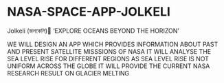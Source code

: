 # NASA-SPACE-APP-JOLKELI

Jolkeli (জলকেলি)
‘EXPLORE OCEANS BEYOND THE HORIZON’

WE WILL DESIGN AN APP WHICH PROVIDES INFORMATION ABOUT PAST AND PRESENT SATELLITE MISSSIONS OF NASA  IT WILL ANALYSE THE SEA LEVEL RISE FOR DIFFERENT REGIONS AS SEA LEVEL RISE IS NOT UNIFORM ACROSS THE GLOBE  IT WILL PROVIDE THE CURRENT NASA RESEARCH RESULT ON GLACIER MELTING
